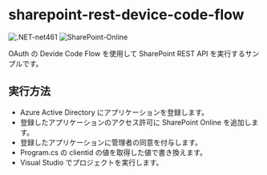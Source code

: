 # sharepoint-rest-device-code-flow

![.NET-net461](https://img.shields.io/badge/.NET-net461-green)
![SharePoint-Online](https://img.shields.io/badge/SharePoint-Online-blue.svg)

OAuth の Devide Code Flow を使用して SharePoint REST API を実行するサンプルです。

## 実行方法

- Azure Active Directory にアプリケーションを登録します。
- 登録したアプリケーションのアクセス許可に SharePoint Online を追加します。
- 登録したアプリケーションに管理者の同意を付与します。
- Program.cs の clientid の値を取得した値で書き換えます。
- Visual Studio でプロジェクトを実行します。
